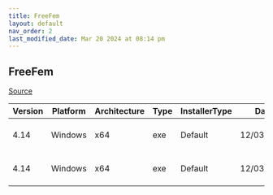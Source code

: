 ```yaml
---
title: FreeFem
layout: default
nav_order: 2
last_modified_date: Mar 20 2024 at 08:14 pm
---
```


## FreeFem

[Source](https://freefem.org/)

| Version | Platform | Architecture | Type | InstallerType | Date       | Size      | URI                                                                                                       |
| ------- | -------- | ------------ | ---- | ------------- | ---------- | --------- | --------------------------------------------------------------------------------------------------------- |
| 4.14    | Windows  | x64          | exe  | Default       | 12/03/2023 | 167023843 | https://github.com/FreeFem/FreeFem-sources/releases/download/v4.14/FreeFem%2B%2B-4.14-dev-win64.exe       |
| 4.14    | Windows  | x64          | exe  | Default       | 12/03/2023 | 258622911 | https://github.com/FreeFem/FreeFem-sources/releases/download/v4.14/FreeFem%2B%2B-4.14-win64-x86-26jan.exe |
